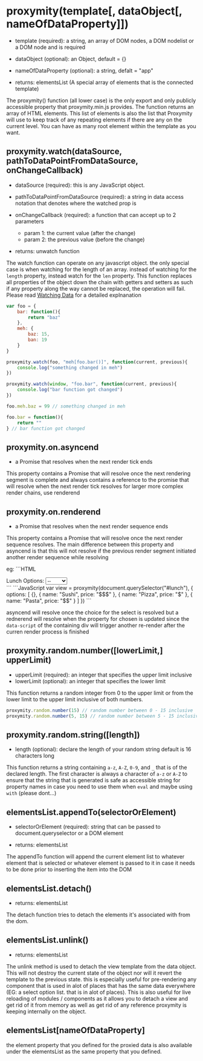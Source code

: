 # proxymity(template[, dataObject[, nameOfDataProperty]])
- template (required): a string, an array of DOM nodes, a DOM nodelist or a DOM node and is required
- dataObject (optional): an Object, default = {}
- nameOfDataProperty (optional): a string, defalt = "app"

- returns: elementsList (A special array of elements that is the connected template)

The proxymity() function (all lower case) is the only export and only publicly accessible property that proxymity.min.js provides. The function returns an array of HTML elements. This list of elements is also the list that Proxymity will use to keep track of any repeating elements if there are any on the current level. You can have as many root element within the template as you want.

## proxymity.watch(dataSource, pathToDataPointFromDataSource, onChangeCallback)
- dataSource (required): this is any JavaScript object.
- pathToDataPointFromDataSource (required): a string in data access notation that denotes where the watched prop is
- onChangeCallback (required): a function that can accept up to 2 parameters
 	- param 1: the current value (after the change)
	- param 2: the previous value (before the change)

- returns: unwatch function

The watch function can operate on any javascript object. the only special case is when watching for the length of an array. instead of watching for the `length` property, instead watch for the `len` property. This function replaces all properties of the object down the chain with getters and setters as such if any property along the way cannot be replaced, the operation will fail. Please read [Watching Data](watch.md) for a detailed explnanation

```JavaScript
var foo = {
	bar: function(){
		return "baz"
	},
	meh: {
		baz: 15,
		ban: 19
	}
}

proxymity.watch(foo, "meh[foo.bar()]", function(current, previous){
	console.log("something changed in meh")
})

proxymity.watch(window, "foo.bar", function(current, previous){
	console.log("bar function got changed")
})

foo.meh.baz = 99 // something changed in meh

foo.bar = function(){
	return ""
} // bar function got changed

```

## proxymity.on.asyncend
- a Promise that resolves when the next render tick ends

This property contains a Promise that will resolve once the next rendering segment is complete and always contains a reference to the promise that will resolve when the next render tick resolves for larger more complex render chains, use renderend

## proxymity.on.renderend
- a Promise that resolves when the next render sequence ends

This property contains a Promise that will resolve once the next render sequence resolves. The main difference between this property and asyncend is that this will not resolve if the previous render segment initiated another render sequence while resolving

eg: ```HTML
<div id="lunch" data-script="{:this.app.chosen = this.app.options[this.app.lunch]:}|{lunch}|">
	Lunch Options:
	<select name="lunch" onchange="this.app.lunch = this.value" data-init="{:this.value = 0:}" value="{:this.app.lunch:}|{lunch}|">
		<option value="0">--</option>
		<option value="1">Sushi</option>
		<option value="2">Pizza</option>
		<option value="3">Pasta</option>
	</select>
</div>
```
```JavaScript
var view = proxymity(document.querySelector("#lunch"), {
	options: [
		{},
		{
			name: "Sushi",
			price: "$$$"
		},
		{
			name: "Pizza",
			price: "$"
		},
		{
			name: "Pasta",
			price: "$$"
		}
	]
})
```

asyncend will resolve once the choice for the select is resolved but a rednerend will resolve when the property for chosen is updated since the `data-script` of the containing div will trigger another re-render after the curren render process is finished

## proxymity.random.number([lowerLimit,] upperLimit)
- upperLimit (required): an integer that specifies the upper limit inclusive
- lowerLimit (optional): an integer that specifies the lower limit

This function returns a random integer from 0 to the upper limit or from the lower limit to the upper limit inclusive of both numbers.

```JavaScript
proxymity.random.number(15) // random number between 0 - 15 inclusive
proxymity.random.number(5, 15) // random number between 5 - 15 inclusive
```

## proxymity.random.string([length])
- length (optional): declare the length of your random string default is 16 characters long

This function returns a string containing `a-z`, `A-Z`, `0-9`, and `_` that is of the declared length. The first character is always a character of `a-z` or `A-Z` to ensure that the string that is generated is safe as accessible string for property names in case you need to use them when `eval` and maybe using `with` (please dont...)

## elementsList.appendTo(selectorOrElement)
- selectorOrElement (required): string that can be passed to document.queryselector or a DOM element

- returns: elementsList

The appendTo function will append the current element list to whatever element that is selected or whatever element is passed to it in case it needs to be done prior to inserting the item into the DOM

## elementsList.detach()
- returns: elementsList

The detach function tries to detach the elements it's associated with from the dom.

## elementsList.unlink()
- returns: elementsList

The unlink method is used to detach the view template from the data object. This will not destroy the current state of the object nor will it revert the template to the previous state. this is especially useful for pre-rendering any component that is used in alot of places that has the same data everywhere (EG: a select option list. that is in alot of places). This is also useful for live reloading of modules / components as it allows you to detach a view and get rid of it from memory as well as get rid of any reference proxymity is keeping internally on the object.

## elementsList[nameOfDataProperty]
the element property that you defined for the proxied data is also available under the elementsList as the same property that you defined. 
